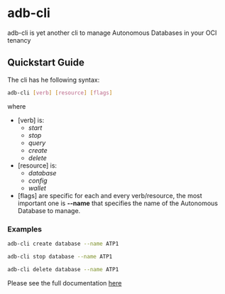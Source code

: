 # adb-cli

adb-cli is yet another cli to manage Autonomous Databases in your OCI tenancy

## Quickstart Guide

The cli has he following syntax:

```sh
adb-cli [verb] [resource] [flags]
```

where

* [verb] is:
  * _start_
  * _stop_
  * _query_
  * _create_
  * _delete_
* [resource] is:
  * _database_
  * _config_
  * _wallet_
* [flags] are specific for each and every verb/resource, the most important one is __--name__ that specifies the name of the Autonomous Database to manage.

### Examples

```sh
adb-cli create database --name ATP1

adb-cli stop database --name ATP1

adb-cli delete database --name ATP1
```

Please see the full documentation [here](docs/adb-cli.md)